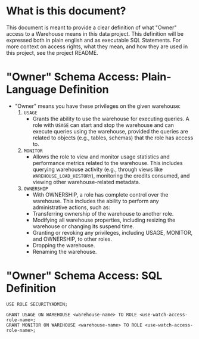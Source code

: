 # What is this document? 

This document is meant to provide a clear definition of what "Owner" access to a Warehouse means in this data project. This definition will be expressed both in plain english and as executable SQL Statements. For more context on access rights, what they mean, and how they are used in this project, see the project README.

# "Owner" Schema Access: Plain-Language Definition

- "Owner" means you have these privileges on the given warehouse:
    1. `USAGE`
        -  Grants the ability to use the warehouse for executing queries. A role with `USAGE` can start and stop the warehouse and can execute queries using the warehouse, provided the queries are related to objects (e.g., tables, schemas) that the role has access to.
    1. `MONITOR`
        - Allows the role to view and monitor usage statistics and performance metrics related to the warehouse. This includes querying warehouse activity (e.g., through views like `WAREHOUSE_LOAD_HISTORY`), monitoring the credits consumed, and viewing other warehouse-related metadata.  
    1. `OWNERSHIP`
        - With OWNERSHIP, a role has complete control over the warehouse. This includes the ability to perform any administrative actions, such as:
        - Transferring ownership of the warehouse to another role.
        - Modifying all warehouse properties, including resizing the warehouse or changing its suspend time.
        - Granting or revoking any privileges, including USAGE, MONITOR, and OWNERSHIP, to other roles.
        - Dropping the warehouse.
        - Renaming the warehouse.

# "Owner" Schema Access: SQL Definition

```
USE ROLE SECURITYADMIN;

GRANT USAGE ON WAREHOUSE <warehouse-name> TO ROLE <use-watch-access-role-name>;
GRANT MONITOR ON WAREHOUSE <warehouse-name> TO ROLE <use-watch-access-role-name>;
```
